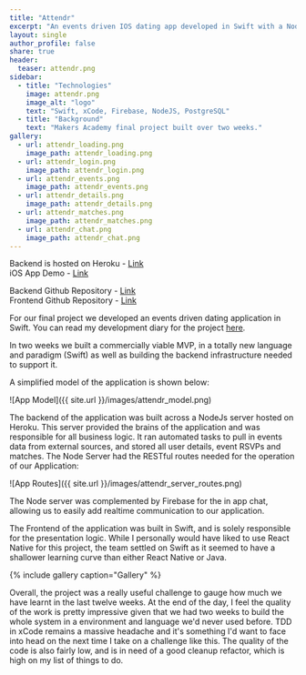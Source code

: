 ```yaml
---
title: "Attendr"
excerpt: "An events driven IOS dating app developed in Swift with a Node backend."
layout: single
author_profile: false
share: true
header:
  teaser: attendr.png
sidebar:
  - title: "Technologies"
    image: attendr.png
    image_alt: "logo"
    text: "Swift, xCode, Firebase, NodeJS, PostgreSQL"
  - title: "Background"
    text: "Makers Academy final project built over two weeks."
gallery:
  - url: attendr_loading.png
    image_path: attendr_loading.png
  - url: attendr_login.png
    image_path: attendr_login.png
  - url: attendr_events.png
    image_path: attendr_events.png
  - url: attendr_details.png
    image_path: attendr_details.png
  - url: attendr_matches.png
    image_path: attendr_matches.png
  - url: attendr_chat.png
    image_path: attendr_chat.png
---
```


Backend is hosted on Heroku - [Link](http://www.attendr-server.herokuapp.com)       
iOS App Demo - [Link](http://www.youtube.com/watch?v=a6o0Nbv4VA8)

Backend Github Repository - [Link](http://github.com/TomStuart92/attendr-server)   
Frontend Github Repository - [Link](http://github.com/TomStuart92/attendr)

For our final project we developed an events driven dating application in Swift. You can read my development diary for the project [here](http://tomstuart92.github.io/FinalProject/).

In two weeks we built a commercially viable MVP, in a totally new language and paradigm (Swift) as well as building the backend infrastructure needed to support it.

A simplified model of the application is shown below:

![App Model]({{ site.url }}/images/attendr_model.png)

The backend of the application was built across a NodeJs server hosted on Heroku. This server provided the brains of the application and was responsible for all business logic. It ran automated tasks to pull in events data from external sources, and stored all user details, event RSVPs and matches. The Node Server had the RESTful routes needed for the operation of our Application:

![App Routes]({{ site.url }}/images/attendr_server_routes.png)

The Node server was complemented by Firebase for the in app chat, allowing us to easily add realtime communication to our application.

The Frontend of the application was built in Swift, and is solely responsible for the presentation logic. While I personally would have liked to use React Native for this project, the team settled on Swift as it seemed to have a shallower learning curve than either React Native or Java.  

{% include gallery caption="Gallery" %}

Overall, the project was a really useful challenge to gauge how much we have learnt in the last twelve weeks. At the end of the day, I feel the quality of the work is pretty impressive given that we had two weeks to build the whole system in a environment and language we'd never used before. TDD in xCode remains a massive headache and it's something I'd want to face into head on the next time I take on a challenge like this. The quality of the code is also fairly low, and is in need of a good cleanup refactor, which is high on my list of things to do.
